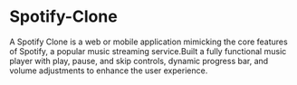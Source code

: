 # Spotify-Clone
A Spotify Clone is a web or mobile application mimicking the core features of Spotify, a popular music streaming service.Built a fully functional music player with play, pause, and skip controls, dynamic progress bar, and volume adjustments to enhance the user experience.
